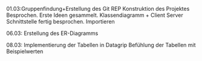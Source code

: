 01.03:Gruppenfindung+Erstellung des Git REP
Konstruktion des Projektes Besprochen.
Erste Ideen gesammelt. Klassendiagramm + Client Server Schnittstelle fertig besprochen.
Importieren

06.03: Erstellung des ER-Diagramms

08.03: Implementierung der Tabellen in Datagrip
Befühlung der Tabellen mit Beispielwerten
